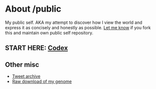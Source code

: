 # About /public

My public self. AKA my attempt to discover how I view the world and express it as concisely and honestly as possible. [Let me know](mailto:busterbenson@gmail.com?subject=/public) if you fork this and maintain own public self repository.

## START HERE: [Codex](Codex.md)

## Other misc

* [Tweet archive](tweets.zip)
* [Raw download of my genome](Genome.txt)
